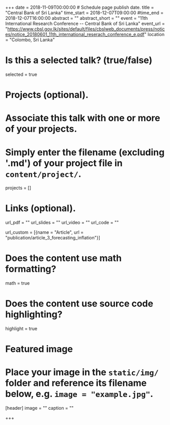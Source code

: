 +++
date = 2018-11-09T00:00:00  # Schedule page publish date.
title = "Central Bank of Sri Lanka"
time_start = 2018-12-07T09:00:00
#time_end = 2018-12-07T16:00:00
abstract = ""
abstract_short = ""
event = "11th International Research Conference  -- Central Bank of Sri Lanka"
event_url = "https://www.cbsl.gov.lk/sites/default/files/cbslweb_documents/press/notices/notice_20180601_11th_international_reserach_conference_e.pdf"
location = "Colombo, Sri Lanka"

# Is this a selected talk? (true/false)
selected = true

# Projects (optional).
#   Associate this talk with one or more of your projects.
#   Simply enter the filename (excluding '.md') of your project file in `content/project/`.
projects = []

# Links (optional).
url_pdf = ""
url_slides = ""
url_video = ""
url_code = ""

url_custom = [{name = "Article", url = "publication/article_3_forecasting_inflation"}]

# Does the content use math formatting?
math = true

# Does the content use source code highlighting?
highlight = true

# Featured image
# Place your image in the `static/img/` folder and reference its filename below, e.g. `image = "example.jpg"`.
[header]
image = ""
caption = ""

+++